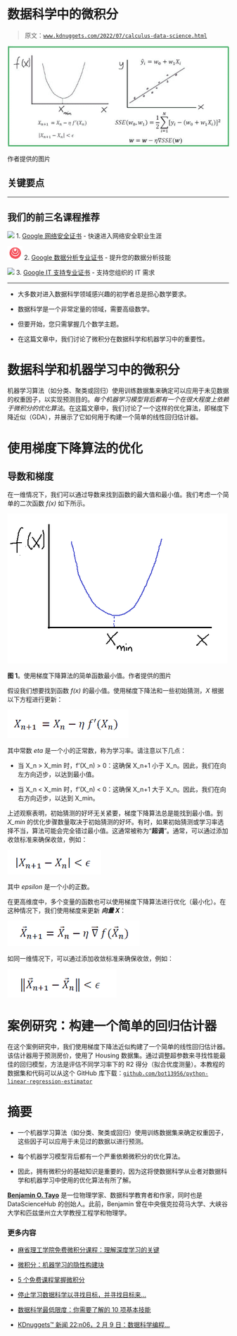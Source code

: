 # 数据科学中的微积分

> 原文：[`www.kdnuggets.com/2022/07/calculus-data-science.html`](https://www.kdnuggets.com/2022/07/calculus-data-science.html)

![数据科学中的微积分](img/b53f709555b886e0d1eb385bb0816b22.png)

作者提供的图片

## 关键要点

* * *

## 我们的前三名课程推荐

![](img/0244c01ba9267c002ef39d4907e0b8fb.png) 1\. [Google 网络安全证书](https://www.kdnuggets.com/google-cybersecurity) - 快速进入网络安全职业生涯

![](img/e225c49c3c91745821c8c0368bf04711.png) 2\. [Google 数据分析专业证书](https://www.kdnuggets.com/google-data-analytics) - 提升您的数据分析技能

![](img/0244c01ba9267c002ef39d4907e0b8fb.png) 3\. [Google IT 支持专业证书](https://www.kdnuggets.com/google-itsupport) - 支持您组织的 IT 需求

* * *

+   大多数对进入数据科学领域感兴趣的初学者总是担心数学要求。

+   数据科学是一个非常定量的领域，需要高级数学。

+   但要开始，您只需掌握几个数学主题。

+   在这篇文章中，我们讨论了微积分在数据科学和机器学习中的重要性。

# 数据科学和机器学习中的微积分

机器学习算法（如分类、聚类或回归）使用训练数据集来确定可以应用于未见数据的权重因子，以实现预测目的。*每个机器学习模型背后都有一个在很大程度上依赖于微积分的优化算法*。在这篇文章中，我们讨论了一个这样的优化算法，即梯度下降近似（GDA），并展示了它如何用于构建一个简单的线性回归估计器。

# 使用梯度下降算法的优化

## 导数和梯度

在一维情况下，我们可以通过导数来找到函数的最大值和最小值。我们考虑一个简单的二次函数 *f(x)* 如下所示。

![导数和梯度](img/4be1b6bf18fe0f89c56058803fb33299.png)

**图 1**。使用梯度下降算法的简单函数最小值。作者提供的图片

假设我们想要找到函数 *f(x)* 的最小值。使用梯度下降法和一些初始猜测，*X* 根据以下方程进行更新：

![数据科学中的微积分](img/3b9e2ec61be6602d1cb4dd30d0f4f61a.png)

其中常数 *eta* 是一个小的正常数，称为学习率。请注意以下几点：

+   当 X_n > X_min 时，f’(X_n) > 0：这确保 X_n+1 小于 X_n。因此，我们在向左方向迈步，以达到最小值。

+   当 X_n < X_min 时，f’(X_n) < 0：这确保 X_n+1 大于 X_n。因此，我们在向右方向迈步，以达到 X_min。

上述观察表明，初始猜测的好坏无关紧要，梯度下降算法总是能找到最小值。到 *X_min* 的优化步骤数量取决于初始猜测的好坏。有时，如果初始猜测或学习率选择不当，算法可能会完全错过最小值。这通常被称为“**超调**”。通常，可以通过添加收敛标准来确保收敛，例如：

![数据科学中的微积分](img/06db7984e89f09bcd9915595262f1544.png)

其中 *epsilon* 是一个小的正数。

在更高维度中，多个变量的函数也可以使用梯度下降算法进行优化（最小化）。在这种情况下，我们使用梯度来更新 ***向量 X***：

![数据科学中的微积分](img/bc98df5571ccc52eae4e92c8838cbd0c.png)

如同一维情况下，可以通过添加收敛标准来确保收敛，例如：

![数据科学中的微积分](img/0c017e59bbf9073cdab269ea46a351c6.png)

# 案例研究：构建一个简单的回归估计器

在这个案例研究中，我们使用梯度下降法近似构建了一个简单的线性回归估计器。该估计器用于预测房价，使用了 Housing 数据集。通过调整超参数来寻找性能最佳的回归模型，方法是评估不同学习率下的 R2 得分（拟合优度测量）。本教程的数据集和代码可以从这个 GitHub 库下载：[`github.com/bot13956/python-linear-regression-estimator`](https://github.com/bot13956/python-linear-regression-estimator)

# 摘要

+   一个机器学习算法（如分类、聚类或回归）使用训练数据集来确定权重因子，这些因子可以应用于未见过的数据以进行预测。

+   每个机器学习模型背后都有一个严重依赖微积分的优化算法。

+   因此，拥有微积分的基础知识是重要的，因为这将使数据科学从业者对数据科学和机器学习中使用的优化算法有所了解。

**[Benjamin O. Tayo](https://www.linkedin.com/in/benjamin-o-tayo-ph-d-a2717511/)** 是一位物理学家、数据科学教育者和作家，同时也是 DataScienceHub 的创始人。此前，Benjamin 曾在中央俄克拉荷马大学、大峡谷大学和匹兹堡州立大学教授工程学和物理学。

### 更多内容

+   [麻省理工学院免费微积分课程：理解深度学习的关键](https://www.kdnuggets.com/2020/07/free-mit-courses-calculus-key-deep-learning.html)

+   [微积分：机器学习的隐性构建块](https://www.kdnuggets.com/2022/02/mlm-hidden-building-block-machine-learning.html)

+   [5 个免费课程掌握微积分](https://www.kdnuggets.com/2022/10/5-free-courses-master-calculus.html)

+   [停止学习数据科学以寻找目标，并寻找目标来…](https://www.kdnuggets.com/2021/12/stop-learning-data-science-find-purpose.html)

+   [数据科学最低限度：你需要了解的 10 项基本技能](https://www.kdnuggets.com/2020/10/data-science-minimum-10-essential-skills.html)

+   [KDnuggets™ 新闻 22:n06，2 月 9 日：数据科学编程…](https://www.kdnuggets.com/2022/n06.html)
